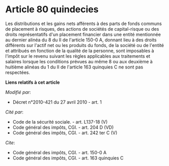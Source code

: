 # Article 80 quindecies

Les distributions et les gains nets afférents à des parts de fonds communs de placement à risques, des actions de sociétés de
capital-risque ou des droits représentatifs d'un placement financier dans une entité mentionnée au dernier alinéa du 8 du II
de l'article 150-0 A, donnant lieu à des droits différents sur l'actif net ou les produits du fonds, de la société ou de
l'entité et attribués en fonction de la qualité de la personne, sont imposables à l'impôt sur le revenu suivant les règles
applicables aux traitements et salaires lorsque les conditions prévues au même 8 ou aux deuxième à huitième alinéas du 1 du
II de l'article 163 quinquies C ne sont pas respectées.

**Liens relatifs à cet article**

_Modifié par_:

  - Décret n°2010-421  du 27 avril 2010 - art. 1

_Cité par_:

  - Code de la sécurité sociale. - art. L137-18 (V)
  - Code général des impôts, CGI. - art. 204 D (VD)
  - Code général des impôts, CGI. - art. 242 ter C (V)

_Cite_:

  - Code général des impôts, CGI. - art. 150-0 A
  - Code général des impôts, CGI. - art. 163 quinquies C
